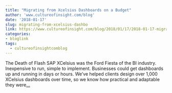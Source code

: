 ```yaml
---
title: "Migrating from Xcelsius Dashboards on a Budget"
author: 'www.cultureofinsight.com/blog'
date: '2018-01-17'
slug: migrating-from-xcelsius-dashbo
link: https://www.cultureofinsight.com/blog/2018/01/17/2018-01-17-migrating-from-xcelsius-dashboards-on-a-budget/
categories:
- bloglink
tags:
  - cultureofinsightcomblog
---
```


The Death of Flash SAP XCelsius was the Ford Fiesta of the BI industry. Inexpensive to run, simple to implement. Businesses could get dashboards up and running in days or hours. We’ve helped clients design over 1,000 XCelsius dashboards over time, so we know how practical and adaptable they were[... <i class="fas fa-external-link-alt"></i>](https://www.cultureofinsight.com/blog/2018/01/17/2018-01-17-migrating-from-xcelsius-dashboards-on-a-budget/)

